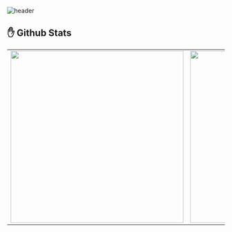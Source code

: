 ![header](https://capsule-render.vercel.app/api?type=venom&color=gradient&text=Welcome%20to%20My%20GitHub%20&fontSize=40&fontAlignY=50&fontAlign=50&height=180)

<!--
# Han Seung Yoon
Hi there! Welcome to my Github!<br>
I am a student studying computer science.<br>

## 🎓 Education
- Hankuk University of Foreign Studies, Computer Engineering, 4th Grade
-->
## ✋ Github Stats  
<table width="100%">
 <tr>
  <td valign="top" width="50%">
   <img src="https://github-readme-stats.vercel.app/api?username=Yoon0717&hide_border=false&theme=tokyonight" width="400">
  </td>
  <td valign="top" width="50%">
   <img src="https://github-readme-stats.vercel.app/api/top-langs/?username=Yoon0717&hide_border=false&theme=tokyonight&layout=compact" width="400">
  </td>
 </tr>
</table>  



<!--
**Yoon0717/Yoon0717** is a ✨ _special_ ✨ repository because its `README.md` (this file) appears on your GitHub profile.

Here are some ideas to get you started:

- 🔭 I’m currently working on ...
- 🌱 I’m currently learning ...
- 👯 I’m looking to collaborate on ...
- 🤔 I’m looking for help with ...
- 💬 Ask me about ...
- 📫 How to reach me: ...
- 😄 Pronouns: ...
- ⚡ Fun fact: ...
-->

